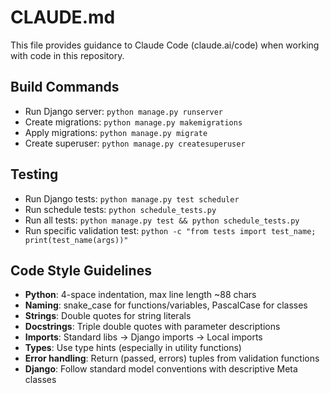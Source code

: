 # CLAUDE.md

This file provides guidance to Claude Code (claude.ai/code) when working with code in this repository.

## Build Commands
- Run Django server: `python manage.py runserver`
- Create migrations: `python manage.py makemigrations`
- Apply migrations: `python manage.py migrate` 
- Create superuser: `python manage.py createsuperuser`

## Testing
- Run Django tests: `python manage.py test scheduler`
- Run schedule tests: `python schedule_tests.py`
- Run all tests: `python manage.py test && python schedule_tests.py`
- Run specific validation test: `python -c "from tests import test_name; print(test_name(args))"`

## Code Style Guidelines
- **Python**: 4-space indentation, max line length ~88 chars
- **Naming**: snake_case for functions/variables, PascalCase for classes
- **Strings**: Double quotes for string literals
- **Docstrings**: Triple double quotes with parameter descriptions
- **Imports**: Standard libs → Django imports → Local imports
- **Types**: Use type hints (especially in utility functions)
- **Error handling**: Return (passed, errors) tuples from validation functions
- **Django**: Follow standard model conventions with descriptive Meta classes